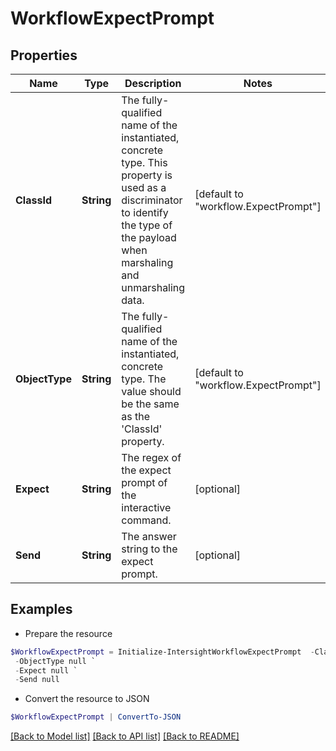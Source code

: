 # WorkflowExpectPrompt
## Properties

Name | Type | Description | Notes
------------ | ------------- | ------------- | -------------
**ClassId** | **String** | The fully-qualified name of the instantiated, concrete type. This property is used as a discriminator to identify the type of the payload when marshaling and unmarshaling data. | [default to "workflow.ExpectPrompt"]
**ObjectType** | **String** | The fully-qualified name of the instantiated, concrete type. The value should be the same as the &#39;ClassId&#39; property. | [default to "workflow.ExpectPrompt"]
**Expect** | **String** | The regex of the expect prompt of the interactive command. | [optional] 
**Send** | **String** | The answer string to the expect prompt. | [optional] 

## Examples

- Prepare the resource
```powershell
$WorkflowExpectPrompt = Initialize-IntersightWorkflowExpectPrompt  -ClassId null `
 -ObjectType null `
 -Expect null `
 -Send null
```

- Convert the resource to JSON
```powershell
$WorkflowExpectPrompt | ConvertTo-JSON
```

[[Back to Model list]](../README.md#documentation-for-models) [[Back to API list]](../README.md#documentation-for-api-endpoints) [[Back to README]](../README.md)

